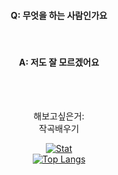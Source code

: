 <div width=100% align=center>
  <h4>Q: 무엇을 하는 사람인가요</h4> <br>
  <h4>A: 저도 잘 모르겠어요</h4> <br>
  <br>
  
  해보고싶은거: <br>
  작곡배우기 <br>

  [![Stat](https://github-readme-stats.vercel.app/api?username=kimpure&show_icons=true&theme=dark)](https://github.com/kimpure/kimpure) <br>
  [![Top Langs](https://github-readme-stats.vercel.app/api/top-langs/?username=kimpure&langs_count=3&layout=compact&theme=dark)](https://github.com/kimpure/kimpure)
</div>




